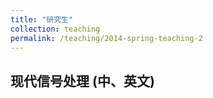 ```yaml
---
title: "研究生"
collection: teaching
permalink: /teaching/2014-spring-teaching-2
---
```


 
## 现代信号处理 (中、英文)
 
 
